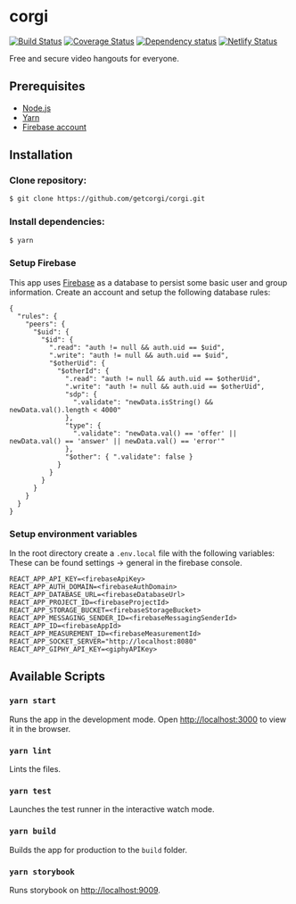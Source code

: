 # corgi

[![Build Status](https://travis-ci.org/getcorgi/corgi.svg?branch=master)](https://travis-ci.org/getcorgi/corgi)
[![Coverage Status](https://coveralls.io/repos/github/getcorgi/corgi/badge.svg?branch=master)](https://coveralls.io/github/getcorgi/corgi?branch=master)
[![Dependency status](https://david-dm.org/getcorgi/corgi.svg)](https://david-dm.org/getcorgi/corgi)
[![Netlify Status](https://api.netlify.com/api/v1/badges/986629ff-987f-4ef0-b373-6767a4e5a79e/deploy-status)](https://app.netlify.com/sites/corgi/deploys)

Free and secure video hangouts for everyone.

## Prerequisites

- [Node.js](https://nodejs.org/en/download/)
- [Yarn](https://yarnpkg.com/lang/en/docs/install/)
- [Firebase account](https://firebase.google.com/)

## Installation

### Clone repository:

```sh
$ git clone https://github.com/getcorgi/corgi.git
```

### Install dependencies:

```sh
$ yarn
```

### Setup Firebase

This app uses [Firebase](https://firebase.google.com/) as a database to persist some basic user and group information. Create an account and setup the following database rules:

```
{
  "rules": {
    "peers": {
      "$uid": {
        "$id": {
          ".read": "auth != null && auth.uid == $uid",
          ".write": "auth != null && auth.uid == $uid",
          "$otherUid": {
            "$otherId": {
              ".read": "auth != null && auth.uid == $otherUid",
              ".write": "auth != null && auth.uid == $otherUid",
              "sdp": {
                ".validate": "newData.isString() && newData.val().length < 4000"
              },
              "type": {
                ".validate": "newData.val() == 'offer' || newData.val() == 'answer' || newData.val() == 'error'"
              },
              "$other": { ".validate": false }
            }
          }
        }
      }
    }
  }
}
```

### Setup environment variables

In the root directory create a `.env.local` file with the following variables:
These can be found settings -> general in the firebase console.

```
REACT_APP_API_KEY=<firebaseApiKey>
REACT_APP_AUTH_DOMAIN=<firebaseAuthDomain>
REACT_APP_DATABASE_URL=<firebaseDatabaseUrl>
REACT_APP_PROJECT_ID=<firebaseProjectId>
REACT_APP_STORAGE_BUCKET=<firebaseStorageBucket>
REACT_APP_MESSAGING_SENDER_ID=<firebaseMessagingSenderId>
REACT_APP_ID=<firebaseAppId>
REACT_APP_MEASUREMENT_ID=<firebaseMeasurementId>
REACT_APP_SOCKET_SERVER="http://localhost:8080"
REACT_APP_GIPHY_API_KEY=<giphyAPIKey>
```

## Available Scripts

### `yarn start`

Runs the app in the development mode.
Open [http://localhost:3000](http://localhost:3000) to view it in the browser.

### `yarn lint`

Lints the files.

### `yarn test`

Launches the test runner in the interactive watch mode.

### `yarn build`

Builds the app for production to the `build` folder.

### `yarn storybook`

Runs storybook on [http://localhost:9009](http://localhost:9009).
